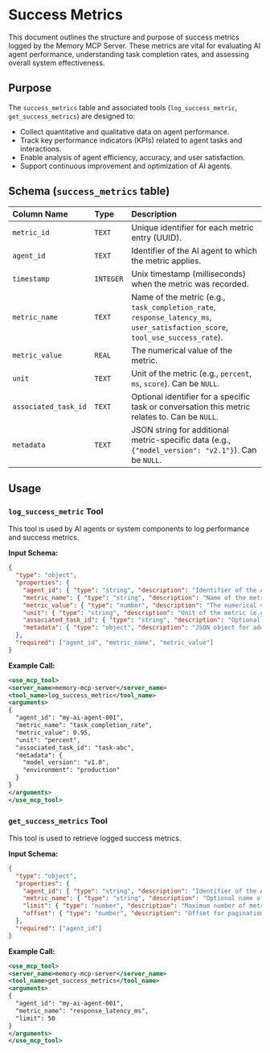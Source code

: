 # Success Metrics

This document outlines the structure and purpose of success metrics logged by the Memory MCP Server. These metrics are vital for evaluating AI agent performance, understanding task completion rates, and assessing overall system effectiveness.

## Purpose

The `success_metrics` table and associated tools (`log_success_metric`, `get_success_metrics`) are designed to:

*   Collect quantitative and qualitative data on agent performance.
*   Track key performance indicators (KPIs) related to agent tasks and interactions.
*   Enable analysis of agent efficiency, accuracy, and user satisfaction.
*   Support continuous improvement and optimization of AI agents.

## Schema (`success_metrics` table)

| Column Name        | Type      | Description                                                              |
| :----------------- | :-------- | :----------------------------------------------------------------------- |
| `metric_id`        | `TEXT`    | Unique identifier for each metric entry (UUID).                          |
| `agent_id`         | `TEXT`    | Identifier of the AI agent to which the metric applies.                  |
| `timestamp`        | `INTEGER` | Unix timestamp (milliseconds) when the metric was recorded.              |
| `metric_name`      | `TEXT`    | Name of the metric (e.g., `task_completion_rate`, `response_latency_ms`, `user_satisfaction_score`, `tool_use_success_rate`). |
| `metric_value`     | `REAL`    | The numerical value of the metric.                                       |
| `unit`             | `TEXT`    | Unit of the metric (e.g., `percent`, `ms`, `score`). Can be `NULL`.    |
| `associated_task_id` | `TEXT`    | Optional identifier for a specific task or conversation this metric relates to. Can be `NULL`. |
| `metadata`         | `TEXT`    | JSON string for additional metric-specific data (e.g., `{"model_version": "v2.1"}`). Can be `NULL`. |

## Usage

### `log_success_metric` Tool

This tool is used by AI agents or system components to log performance and success metrics.

**Input Schema:**

```json
{
  "type": "object",
  "properties": {
    "agent_id": { "type": "string", "description": "Identifier of the AI agent." },
    "metric_name": { "type": "string", "description": "Name of the metric (e.g., task_completion_rate, response_latency_ms)." },
    "metric_value": { "type": "number", "description": "The numerical value of the metric." },
    "unit": { "type": "string", "description": "Unit of the metric (e.g., percent, ms, score).", "nullable": true },
    "associated_task_id": { "type": "string", "description": "Optional, link to a specific task.", "nullable": true },
    "metadata": { "type": "object", "description": "JSON object for additional metric-specific data.", "nullable": true }
  },
  "required": ["agent_id", "metric_name", "metric_value"]
}
```

**Example Call:**

```xml
<use_mcp_tool>
<server_name>memory-mcp-server</server_name>
<tool_name>log_success_metric</tool_name>
<arguments>
{
  "agent_id": "my-ai-agent-001",
  "metric_name": "task_completion_rate",
  "metric_value": 0.95,
  "unit": "percent",
  "associated_task_id": "task-abc",
  "metadata": {
    "model_version": "v1.0",
    "environment": "production"
  }
}
</arguments>
</use_mcp_tool>
```

### `get_success_metrics` Tool

This tool is used to retrieve logged success metrics.

**Input Schema:**

```json
{
  "type": "object",
  "properties": {
    "agent_id": { "type": "string", "description": "Identifier of the AI agent." },
    "metric_name": { "type": "string", "description": "Optional name of the metric to filter by.", "nullable": true },
    "limit": { "type": "number", "description": "Maximum number of metrics to retrieve.", "default": 100 },
    "offset": { "type": "number", "description": "Offset for pagination.", "default": 0 }
  },
  "required": ["agent_id"]
}
```

**Example Call:**

```xml
<use_mcp_tool>
<server_name>memory-mcp-server</server_name>
<tool_name>get_success_metrics</tool_name>
<arguments>
{
  "agent_id": "my-ai-agent-001",
  "metric_name": "response_latency_ms",
  "limit": 50
}
</arguments>
</use_mcp_tool>
